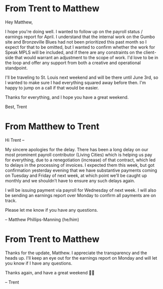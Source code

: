 # From Trent to Matthew

Hey Matthew,

I hope you're doing well. I wanted to follow up on the payroll status / earnings report for April. I understand that the internal work on the Gumbo site and Bronzeville Blues had not been prioritized this past month so I expect for that to be omitted, but I wanted to confirm whether the work for Speak MPLS will be included, and if there are any constraints on the client-side that would warrant an adjustment to the scope of work. I'd love to be in the loop and offer any support from both a creative and operational standpoint.

I'll be traveling to St. Louis next weekend and will be there until June 3rd, so I wanted to make sure I had everything squared away before then. I'm happy to jump on a call if that would be easier.

Thanks for everything, and I hope you have a great weekend.

Best,
Trent

# From Matthew to Trent

Hi Trent –

My sincere apologies for the delay. There has been a long delay on our most prominent payroll contributor (Living Cities) which is helping us pay for everything, due to a renegotiation (increase) of that contract, which led to delays in the processing of invoices. I expected them this week, but got confirmation yesterday evening that we have substantive payments coming on Tuesday and Friday of next week, at which point we’ll be caught up monthly and we shouldn’t have to ensure any such delays again.

I will be issuing payment via payroll for Wednesday of next week. I will also be sending an earnings report over Monday to confirm all payments are on track.

Please let me know if you have any questions.

– Matthew Phillips-Manning (he/him)

# From Trent to Matthew

Thanks for the update, Matthew. I appreciate the transparency and the heads up. I'll keep an eye out for the earnings report on Monday and will let you know if I have any questions.

Thanks again, and have a great weekend 🙏🏾

– Trent